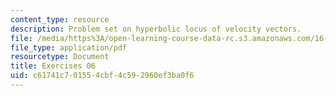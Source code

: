```yaml
---
content_type: resource
description: Problem set on hyperbolic locus of velocity vectors.
file: /media/https%3A/open-learning-course-data-rc.s3.amazonaws.com/16-346-astrodynamics-fall-2008/c61741c701554cbf4c592960ef3ba0f6_ex_06.pdf
file_type: application/pdf
resourcetype: Document
title: Exercises 06
uid: c61741c7-0155-4cbf-4c59-2960ef3ba0f6
---
```

